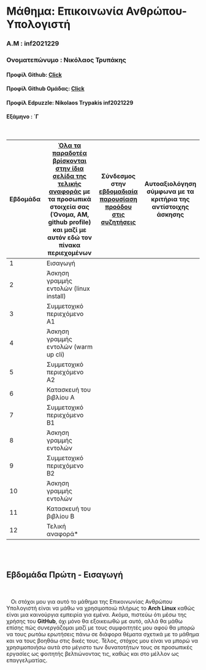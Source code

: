 # Μάθημα: Επικοινωνία Ανθρώπου-Υπολογιστή

### Α.Μ : inf2021229

### Ονοματεπώνυμο : Νικόλαος Τρυπάκης

#### Προφίλ Github: [Click](https://github.com/inf2021229)

#### Προφίλ Github Ομάδας: [Click]([https://github.com/inf2021229](https://github.com/ContattoContare))

#### Προφίλ Edpuzzle: Nikolaos Trypakis inf2021229

#### Εξάμηνο : ΄Γ

<br />

| Εβδομάδα | [Όλα τα παραδοτέα βρίσκονται στην ίδια σελίδα της τελικής αναφοράς](https://courses-ionio.github.io/help/deliverables/) με τα προσωπικά στοιχεία σας (Όνομα, ΑΜ, github profile) και μαζί με αυτόν εδώ τον πίνακα περιεχομένων | Σύνδεσμος στην [εβδομαδιαία παρουσίαση προόδου στις συζητήσεις](https://github.com/courses-ionio/help/discussions/categories/show-and-tell) | Αυτοαξιολόγηση σύμφωνα με τα κριτήρια της αντίστοιχης άσκησης |
| --- | --- | --- | --- |
| 1 | Εισαγωγή| | |
| 2 | Άσκηση γραμμής εντολών (linux install) | | |
| 3 | Συμμετοχικό περιεχόμενο A1 | | |
| 4 | Άσκηση γραμμής εντολών (warm up cli) | | |
| 5 | Συμμετοχικό περιεχόμενο A2 | | |
| 6 | Κατασκευή του βιβλίου Α | | |
| 7 | Συμμετοχικό περιεχόμενο B1 | | |
| 8 | Άσκηση γραμμής εντολών | | |
| 9 | Συμμετοχικό περιεχόμενο B2 | | |
| 10 | Άσκηση γραμμής εντολών | | |
| 11 | Κατασκευή του βιβλίου Β | | |
| 12 | Τελική αναφορά* | | |


<br /><br />


## Εβδομάδα Πρώτη - Εισαγωγή

<br /> 

&nbsp;&nbsp;&nbsp;Οι στόχοι μου για αυτό το μάθημα της Επικοινωνίας Ανθρώπου Υπολογιστή είναι να μάθω να χρησιμοποιώ πλήρως το **Arch Linux** καθώς είναι μια καινούργια εμπειρία για εμένα. Ακόμα, πιστεύω ότι μέσω της χρήσης του **GitHub**, όχι μόνο θα εξοικειωθώ με αυτό, αλλά θα μάθω επίσης πώς συνεργάζομαι μαζί με τους συμφοιτητές μου αφού θα μπορώ να τους ρωτάω ερωτήσεις πάνω σε διάφορα θέματα σχετικά με το μάθημα και να τους βοηθάω στις δικές τους. Τέλος, στόχος μου είναι να μπορώ να χρησιμοποιήσω αυτά στο μέγιστο των δυνατοτήτων τους σε προσωπικές εργασίες ως φοιτητής βελτιώνοντας τις, καθώς και στο μέλλον ως επαγγελματίας. 
